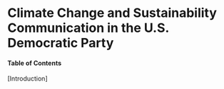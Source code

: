 # Climate Change and Sustainability Communication in the U.S. Democratic Party
#### Table of Contents
[Introduction]
